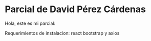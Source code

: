 # Parcial de David Pérez Cárdenas

Hola, este es mi parcial:

Requerimientos de instalacion: react bootstrap y axios
